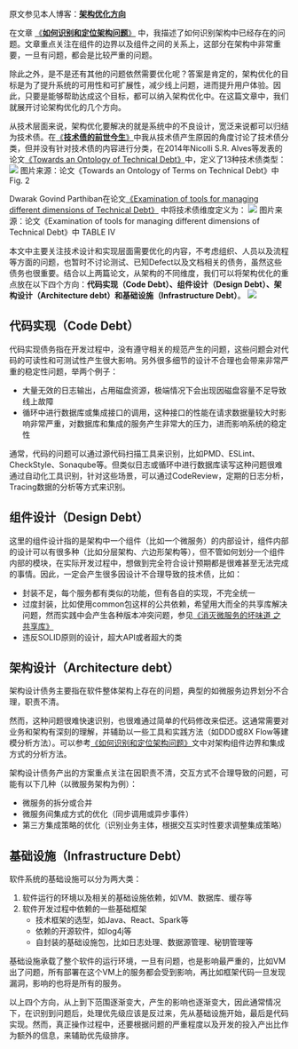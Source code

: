 原文参见本人博客：[**架构优化方向**](https://www.maguangguang.xyz/architecture-optimization-topics)


在文章 [《**如何识别和定位架构问题**》](https://www.maguangguang.xyz/identify-and-locate-software-architecture-issues) 中，我描述了如何识别架构中已经存在的问题。文章重点关注在组件的边界以及组件之间的关系上，这部分在架构中非常重要，一旦有问题，都会是比较严重的问题。

除此之外，是不是还有其他的问题依然需要优化呢？答案是肯定的，架构优化的目标是为了提升系统的可用性和可扩展性，减少线上问题，进而提升用户体验。因此，只要是能够帮助达成这个目标，都可以纳入架构优化中。在这篇文章中，我们就展开讨论架构优化的几个方向。

从技术层面来说，架构优化要解决的就是系统中的不良设计，宽泛来说都可以归结为技术债。在[《**技术债的前世今生**》](https://www.maguangguang.xyz/tech-debt-quadrant)中我从技术债产生原因的角度讨论了技术债分类，但并没有针对技术债的内容进行分类，在2014年Nicolli S.R. Alves等发表的论文[《Towards an Ontology of Technical Debt》](https://ieeexplore.ieee.org/abstract/document/6974882)中，定义了13种技术债类型：
![](./_image/2021-12-13-00-04-26.jpg)
图片来源：论文《Towards an Ontology of Terms on Technical Debt》中 Fig. 2

Dwarak Govind Parthiban在论文[《Examination of tools for managing different dimensions of Technical Debt》](https://arxiv.org/abs/1904.11062) 中将技术债维度定义为：
![](./_image/2021-12-13-00-05-57.jpg)
图片来源：论文《Examination of tools for managing different dimensions of Technical Debt》中 TABLE IV

本文中主要关注技术设计和实现层面需要优化的内容，不考虑组织、人员以及流程等方面的问题，也暂时不讨论测试、已知Defect以及文档相关的债务，虽然这些债务也很重要。结合以上两篇论文，从架构的不同维度，我们可以将架构优化的重点放在以下四个方向：**代码实现（Code Debt）、组件设计（Design Debt）、架构设计（Architecture debt）和基础设施（Infrastructure Debt）**。
![](./_image/2021-12-13-00-06-58.jpg)

## 代码实现（Code Debt）
代码实现债务指在开发过程中，没有遵守相关的规范产生的问题，这些问题会对代码的可读性和可测试性产生很大影响。另外很多细节的设计不合理也会带来非常严重的稳定性问题，举两个例子：
- 大量无效的日志输出，占用磁盘资源，极端情况下会出现因磁盘容量不足导致线上故障
- 循环中进行数据库或集成接口的调用，这种接口的性能在请求数据量较大时影响非常严重，对数据库和集成的服务产生非常大的压力，进而影响系统的稳定性

通常，代码的问题可以通过源代码扫描工具来识别，比如PMD、ESLint、CheckStyle、Sonaqube等。但类似日志或循环中进行数据库读写这种问题很难通过自动化工具识别，针对这些场景，可以通过CodeReview，定期的日志分析，Tracing数据的分析等方式来识别。

## 组件设计（Design Debt）
这里的组件设计指的是架构中一个组件（比如一个微服务）的内部设计，组件内部的设计可以有很多种（比如分层架构、六边形架构等），但不管如何划分一个组件内部的模块，在实际开发过程中，想做到完全符合设计预期都是很难甚至无法完成的事情。因此，一定会产生很多因设计不合理导致的技术债，比如：
- 封装不足，每个服务都有类似的功能，但有各自的实现，不完全统一
- 过度封装，比如使用common包这样的公共依赖，希望用大而全的共享库解决问题，然而实践中会产生各种版本冲突问题，参见[《消灭微服务的坏味道 之 共享库》](https://maguangguang.xyz/how-to-deal-with-shared-library)
- 违反SOLID原则的设计，超大API或者超大的类

## 架构设计（Architecture debt）
架构设计债务主要指在软件整体架构上存在的问题，典型的如微服务边界划分不合理，职责不清。

然而，这种问题很难快速识别，也很难通过简单的代码修改来偿还。这通常需要对业务和架构有深刻的理解，并辅助以一些工具和实践方法（如DDD或8X Flow等建模分析方法）。可以参考[《如何识别和定位架构问题》](https://maguangguang.xyz/identify-and-locate-software-architecture-issues)文中对架构组件边界和集成方式的分析方法。

架构设计债务产出的方案重点关注在因职责不清，交互方式不合理导致的问题，可能有以下几种（以微服务架构为例）：
- 微服务的拆分或合并
- 微服务间集成方式的优化（同步调用或异步事件）
- 第三方集成策略的优化（识别业务主体，根据交互实时性要求调整集成策略）

## 基础设施（Infrastructure Debt）
软件系统的基础设施可以分为两大类：
1. 软件运行的环境以及相关的基础设施依赖，如VM、数据库、缓存等
2. 软件开发过程中依赖的一些基础框架
	- 技术框架的选型，如Java、React、Spark等
	- 依赖的开源软件，如log4j等
	- 自封装的基础设施包，比如日志处理、数据源管理、秘钥管理等

基础设施承载了整个软件的运行环境，一旦有问题，也是影响最严重的，比如VM出了问题，所有部署在这个VM上的服务都会受到影响，再比如框架代码一旦发现漏洞，影响的也将是所有的服务。


以上四个方向，从上到下范围逐渐变大，产生的影响也逐渐变大，因此通常情况下，在识别到问题后，处理优先级应该是反过来，先从基础设施开始，最后是代码实现。然而，真正操作过程中，还要根据问题的严重程度以及开发的投入产出比作为额外的信息，来辅助优先级排序。